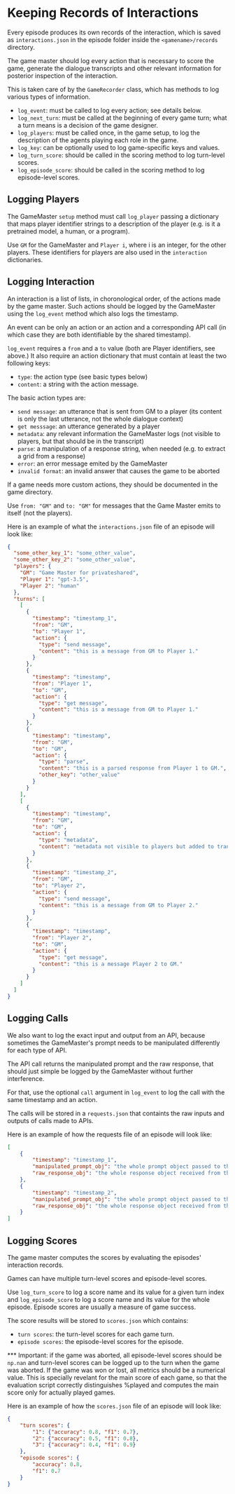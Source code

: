 # Keeping Records of Interactions

Every episode produces its own records of the interaction, which is saved as
```interactions.json``` in the episode folder inside the ```<gamename>/records```
directory.

The game master should log every action that is necessary to score the game,
generate the dialogue transcripts and other relevant information for 
posterior inspection of the interaction.

This is taken care of by the ```GameRecorder``` class, which has methods to log
various types of information.

- ```log_event```: must be called to log every action; see details below.
- ```log_next_turn```: must be called at the beginning of every game turn; 
what a turn means is a decision of the game designer.
- ```log_players```: must be called once, in the game setup, to
log the description of the agents playing each role in the game.
- ```log_key```: can be optionally used to log game-specific keys and values.
- ```log_turn_score```: should be called in the scoring method to log turn-level scores.
- ```log_episode_score```: should be called in the scoring method to log episode-level scores.


## Logging Players

The GameMaster ```setup``` method must call ```log_player``` passing a dictionary
that maps player identifier strings to a description of the player 
(e.g. is it a pretrained model, a human, or a program).

Use ```GM``` for the GameMaster and ```Player i```, where i is an integer, for
the other players. These identifiers for players are also used in the 
```interaction``` dictionaries.

## Logging Interaction

An interaction is a list of lists, in choronological order, of the actions made by the
game master. Such actions should be logged by the GameMaster using the 
```log_event``` method which also logs the timestamp. 

An event can be only an action or an action and a corresponding API call 
(in which case they are both identifiable by the shared timestamp).

```log_event``` requires a ```from``` and a ```to``` value (both are Player
identifiers, see above.) It also require an action dictionary that must contain
at least the two following keys:

- ```type```: the action type (see basic types below)
- ```content```: a string with the action message.

The basic action types are:

- ```send message```: an utterance that is sent from GM to a player (its content is only the last utterance, not the whole dialogue context)
- ```get messsage```: an utterance generated by a player
- ```metadata```: any relevant information the GameMaster logs (not visible to players, but that should be in the transcript)
- ```parse```: a manipulation of a response string, when needed (e.g. to extract a grid from a response)
- ```error```: an error message emited by the GameMaster
- ```invalid format```: an invalid answer that causes the game to be aborted

If a game needs more custom actions, they should be documented in the game directory.

Use ```from: "GM"``` and ```to: "GM"``` for messages that the Game Master emits to itself (not the players).


Here is an example of what the ```interactions.json``` file of an episode will
look like:

```json
{
  "some_other_key_1": "some_other_value",
  "some_other_key_2": "some_other_value",
  "players": {
    "GM": "Game Master for privateshared",
    "Player 1": "gpt-3.5",
    "Player 2": "human"
  },
  "turns": [
    [
      {
        "timestamp": "timestamp_1",
        "from": "GM",
        "to": "Player 1",
        "action": {
          "type": "send message",
          "content": "this is a message from GM to Player 1."
        }
      },
      {
        "timestamp": "timestamp",
        "from": "Player 1",
        "to": "GM",
        "action": {
          "type": "get message",
          "content": "this is a message from GM to Player 1."
        }
      },
      {
        "timestamp": "timestamp",
        "from": "GM",
        "to": "GM",
        "action": {
          "type": "parse",
          "content": "this is a parsed response from Player 1 to GM.",
          "other_key": "other_value"
        }
      }
    ],
    [
      {
        "timestamp": "timestamp",
        "from": "GM",
        "to": "GM",
        "action": {
          "type": "metadata",
          "content": "metadata not visible to players but added to transcript"
        }
      },
      {
        "timestamp": "timestamp_2",
        "from": "GM",
        "to": "Player 2",
        "action": {
          "type": "send message",
          "content": "this is a message from GM to Player 2."
        }
      },
      {
        "timestamp": "timestamp",
        "from": "Player 2",
        "to": "GM",
        "action": {
          "type": "get message",
          "content": "this is a message Player 2 to GM."
        }
      }
    ]
  ]
}
```

## Logging Calls

We also want to log the exact input and output from an API, because sometimes 
the GameMaster's prompt needs to be manipulated differently for each type of API.

The API call returns the manipulated prompt and the raw response, that should
just simple be logged by the GameMaster without further interference.

For that, use the optional ```call``` argument in ```log_event``` to log the
call with the same timestamp and an action.

The calls will be stored in a ```requests.json``` that containts the raw inputs and outputs of calls made to APIs.

Here is an example of how the requests file of an episode will look like:

```json
[
    {
        "timestamp": "timestamp_1",
        "manipulated_prompt_obj": "the whole prompt object passed to the API call",
        "raw_response_obj": "the whole response object received from the API call"
    },
    {
        "timestamp": "timestamp_2",
        "manipulated_prompt_obj": "the whole prompt object passed to the API call",
        "raw_response_obj": "the whole response object received from the API call"
    }
]
```

## Logging Scores

The game master computes the scores by evaluating the episodes' interaction records.

Games can have multiple turn-level scores and episode-level scores. 

Use ```log_turn_score``` to log a score name and its value for a given turn index
and ```log_episode_score``` to log a score name and its value for the whole
episode. Episode scores are usually a measure of game success.

The score results will be stored to ```scores.json``` which contains:
- ```turn scores```: the turn-level scores for each game turn.
- ```episode scores```: the episode-level scores for the episode.

*** Important: if the game was aborted, all episode-level scores should be ```np.nan``` and turn-level scores can be logged up to the turn when the game was aborted. If the game was won or lost, all metrics should be a numerical value. This is specially revelant for the main score of each game, so that the evaluation script correctly distinguishes %played and computes the main score only for actually played games.  

Here is an example of how the ```scores.json``` file of an episode will look like:

```json
{
    "turn scores": {
        "1": {"accuracy": 0.8, "f1": 0.7},
        "2": {"accuracy": 0.5, "f1": 0.8},
        "3": {"accuracy": 0.4, "f1": 0.9}
    },
    "episode scores": {
        "accuracy": 0.8,
        "f1": 0.7
    }
}
```
